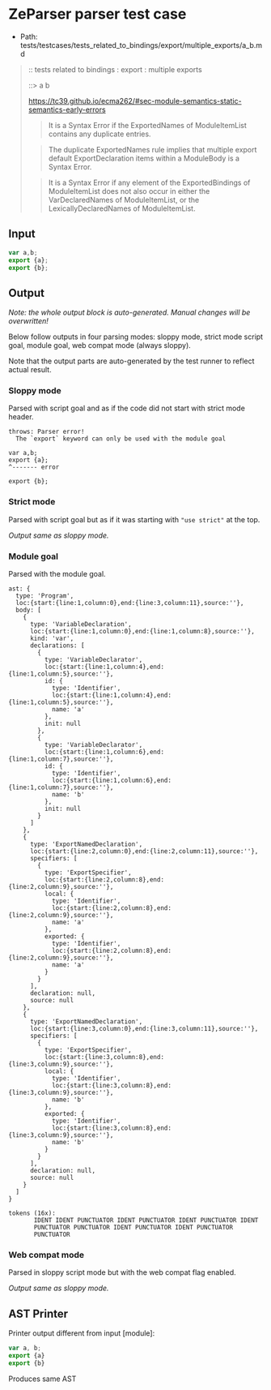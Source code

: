 # ZeParser parser test case

- Path: tests/testcases/tests_related_to_bindings/export/multiple_exports/a_b.md

> :: tests related to bindings : export : multiple exports
>
> ::> a b
> 
> https://tc39.github.io/ecma262/#sec-module-semantics-static-semantics-early-errors
> 
> > It is a Syntax Error if the ExportedNames of ModuleItemList contains any duplicate entries.
> 
> > The duplicate ExportedNames rule implies that multiple export default ExportDeclaration items within a ModuleBody is a Syntax Error.
> 
> > It is a Syntax Error if any element of the ExportedBindings of ModuleItemList does not also occur in either the VarDeclaredNames of ModuleItemList, or the LexicallyDeclaredNames of ModuleItemList.

## Input

`````js
var a,b;
export {a};
export {b};
`````

## Output

_Note: the whole output block is auto-generated. Manual changes will be overwritten!_

Below follow outputs in four parsing modes: sloppy mode, strict mode script goal, module goal, web compat mode (always sloppy).

Note that the output parts are auto-generated by the test runner to reflect actual result.

### Sloppy mode

Parsed with script goal and as if the code did not start with strict mode header.

`````
throws: Parser error!
  The `export` keyword can only be used with the module goal

var a,b;
export {a};
^------- error

export {b};
`````

### Strict mode

Parsed with script goal but as if it was starting with `"use strict"` at the top.

_Output same as sloppy mode._

### Module goal

Parsed with the module goal.

`````
ast: {
  type: 'Program',
  loc:{start:{line:1,column:0},end:{line:3,column:11},source:''},
  body: [
    {
      type: 'VariableDeclaration',
      loc:{start:{line:1,column:0},end:{line:1,column:8},source:''},
      kind: 'var',
      declarations: [
        {
          type: 'VariableDeclarator',
          loc:{start:{line:1,column:4},end:{line:1,column:5},source:''},
          id: {
            type: 'Identifier',
            loc:{start:{line:1,column:4},end:{line:1,column:5},source:''},
            name: 'a'
          },
          init: null
        },
        {
          type: 'VariableDeclarator',
          loc:{start:{line:1,column:6},end:{line:1,column:7},source:''},
          id: {
            type: 'Identifier',
            loc:{start:{line:1,column:6},end:{line:1,column:7},source:''},
            name: 'b'
          },
          init: null
        }
      ]
    },
    {
      type: 'ExportNamedDeclaration',
      loc:{start:{line:2,column:0},end:{line:2,column:11},source:''},
      specifiers: [
        {
          type: 'ExportSpecifier',
          loc:{start:{line:2,column:8},end:{line:2,column:9},source:''},
          local: {
            type: 'Identifier',
            loc:{start:{line:2,column:8},end:{line:2,column:9},source:''},
            name: 'a'
          },
          exported: {
            type: 'Identifier',
            loc:{start:{line:2,column:8},end:{line:2,column:9},source:''},
            name: 'a'
          }
        }
      ],
      declaration: null,
      source: null
    },
    {
      type: 'ExportNamedDeclaration',
      loc:{start:{line:3,column:0},end:{line:3,column:11},source:''},
      specifiers: [
        {
          type: 'ExportSpecifier',
          loc:{start:{line:3,column:8},end:{line:3,column:9},source:''},
          local: {
            type: 'Identifier',
            loc:{start:{line:3,column:8},end:{line:3,column:9},source:''},
            name: 'b'
          },
          exported: {
            type: 'Identifier',
            loc:{start:{line:3,column:8},end:{line:3,column:9},source:''},
            name: 'b'
          }
        }
      ],
      declaration: null,
      source: null
    }
  ]
}

tokens (16x):
       IDENT IDENT PUNCTUATOR IDENT PUNCTUATOR IDENT PUNCTUATOR IDENT
       PUNCTUATOR PUNCTUATOR IDENT PUNCTUATOR IDENT PUNCTUATOR
       PUNCTUATOR
`````


### Web compat mode

Parsed in sloppy script mode but with the web compat flag enabled.

_Output same as sloppy mode._

## AST Printer

Printer output different from input [module]:

````js
var a, b;
export {a}
export {b}
````

Produces same AST
